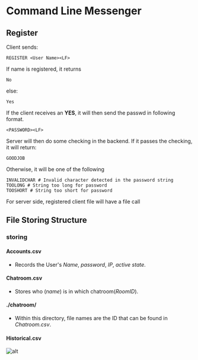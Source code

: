 # Command Line Messenger

## Register

Client sends:

```{code=python}
REGISTER <User Name><LF>
```

If name is registered, it returns

```{code=python}
No
```

else:

```{code=python}
Yes
```

If the client receives an **YES**, it will then send the passwd in following format.

```{code=python}
<PASSWORD><LF>
```

Server will then do some checking in the backend. If it passes the checking, it will return:

```{code=python}
GOODJOB
```

Otherwise, it will be one of the following

```{code=python}
INVALIDCHAR # Invalid character detected in the password string
TOOLONG # String too long for password
TOOSHORT # String too short for password
```

For server side, registered client file will have a file call

## File Storing Structure

### storing

#### Accounts.csv

* Records the User's *Name*, *password*, *IP*, *active state*.

#### Chatroom.csv

* Stores who (*name*) is in which chatroom(*RoomID*).

#### ./chatroom/

* Within this directory, file names are the ID that can be found in 
*Chatroom.csv*.

#### Historical.csv

![alt](./mermaid-diagram-20200101125715.svg)